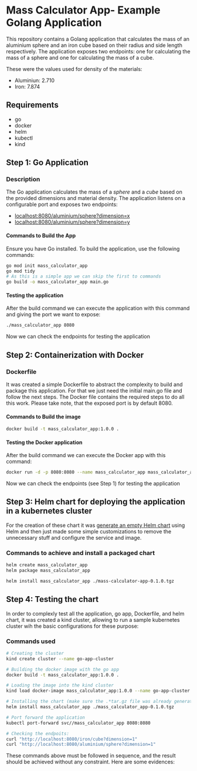 # Mass Calculator App- Example Golang Application

This repository contains a Golang application that calculates the mass of an aluminium sphere and an iron cube based on their radius and side length respectively. The application exposes two endpoints: one for calculating the mass of a sphere and one for calculating the mass of a cube.

These were the values used for density of the materials:

- Aluminiun: 2.710
- Iron: 7.874

## Requirements

- go
- docker
- helm
- kubectl
- kind

## Step 1: Go Application

### Description

The Go application calculates the mass of a *sphere* and a *cube* based on the provided dimensions and material density. The application listens on a configurable port and exposes two endpoints:

- [localhost:8080/aluminium/sphere?dimension=x](http://localhost:8080/aluminium/sphere?dimension=<radius>)
- [localhost:8080/aluminium/sphere?dimension=y](http://localhost:8080/iron/cube?dimension=<side-length>)

#### Commands to Build the App

Ensure you have Go installed. To build the application, use the following commands:

```sh
go mod init mass_calculator_app
go mod tidy
# As this is a simple app we can skip the first to commands
go build -o mass_calculator_app main.go
```

#### Testing the application

After the build command we can execute the application with this command and giving the port we want to expose:

```sh
./mass_calculator_app 8080
```

Now we can check the endpoints for testing the application

## Step 2: Containerization with Docker

### Dockerfile

It was created a simple Dockerfile to abstract the complexity to build and package this application. For that we just need the initial main.go file and follow the next steps.
The Docker file contains the required steps to do all this work. Please take note, that the exposed port is by default 8080.

#### Commands to Build the image

```sh
docker build -t mass_calculator_app:1.0.0 .
```

#### Testing the Docker application

After the build command we can execute the Docker app with this command:

```sh
docker run -d -p 8080:8080 --name mass_calculator_app mass_calculator_app:1.0.0
```

Now we can check the endpoints (see Step 1) for testing the application

## Step 3: Helm chart for deploying the application in a kubernetes cluster

For the creation of these chart it was [generate an empty Helm chart](https://helm.sh/docs/helm/helm_create/) using Helm and then just made some simple customizations to remove the unnecessary stuff and configure the service and image.

### Commands to achieve and install a packaged chart

```sh
helm create mass_calculator_app
helm package mass_calculator_app

helm install mass_calculator_app ./mass-calculator-app-0.1.0.tgz
```

## Step 4: Testing the chart

In order to complexly test all the application, go app, Dockerfile, and helm chart, it was created a kind cluster, allowing to run a sample kubernetes cluster wih the basic configurations for these purpose:

### Commands used

```sh
# Creating the cluster
kind create cluster --name go-app-cluster

# Building the docker image with the go app
docker build -t mass_calculator_app:1.0.0 .

# Loading the image into the kind cluster
kind load docker-image mass_calculator_app:1.0.0 --name go-app-cluster

# Installing the chart (make sure the .*tar.gz file was already generated in the step 3)
helm install mass_calculator_app ./mass_calculator_app-0.1.0.tgz

# Port forward the application
kubectl port-forward svc//mass_calculator_app 8080:8080

# Checking the endpoits:
curl "http://localhost:8080/iron/cube?dimension=1"
curl "http://localhost:8080/aluminium/sphere?dimension=1"
```

These commands above must be followed in sequence, and the result should be achieved without any constraint.
Here are some evidences:
